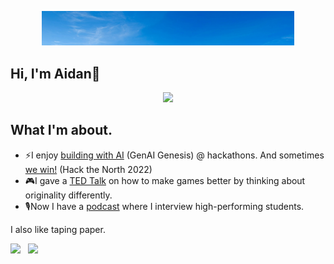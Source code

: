 <p align="center"><img width="80%" src="blue-sky.jpg"/></p>

## Hi, I'm Aidan👋        

<p align="center">
  <!-- Typing SVG by DenverCoder1 - https://github.com/DenverCoder1/readme-typing-svg -->
   <a href="https://github.com/DenverCoder1/readme-typing-svg">
    <img src="https://readme-typing-svg.demolab.com/?lines=TEDx%20Speaker%20and%20Hack the North%20Winner%20@%20University%20of%20Toronto%20CS&font=Helvetica&center=true&width=750&height=45&color=000000&vCenter=true&duration=4000&pause=2000&size=22" /></a>
</p>

## What I'm about.
- ⚡️I enjoy [building with AI](https://devpost.com/software/infinite-office-hours) (GenAI Genesis) @ hackathons. And sometimes [we win!](https://devpost.com/software/homegrown-htw4ub) (Hack the North 2022)
- 🎮I gave a [TED Talk](https://www.ted.com/talks/aiden_cullen_the_originality_trap) on how to make games better by thinking about originality differently.
- 🎙️Now I have a [podcast](https://open.spotify.com/show/7wPp15zgIXBl6qDGOMas4o?si=118fe3c221be47cd) where I interview high-performing students.

I also like taping paper.

[<img src="https://img.icons8.com/color/48/000000/linkedin.png" width="3.5%"/>](https://www.linkedin.com/in/aidan-cu/)  &nbsp; [<img src="https://img.icons8.com/color/48/000000/devpost.png" width="3.5%"/>](https://devpost.com/aidancullen200)



